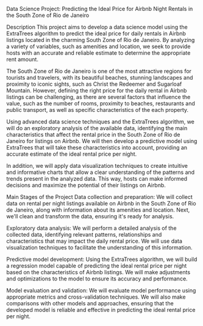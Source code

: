 Data Science Project: Predicting the Ideal Price for Airbnb Night Rentals in the South Zone of Rio de Janeiro

Description
This project aims to develop a data science model using the ExtraTrees algorithm to predict the ideal price for daily rentals in Airbnb listings located in the charming South Zone of Rio de Janeiro. By analyzing a variety of variables, such as amenities and location, we seek to provide hosts with an accurate and reliable estimate to determine the appropriate rent amount.

The South Zone of Rio de Janeiro is one of the most attractive regions for tourists and travelers, with its beautiful beaches, stunning landscapes and proximity to iconic sights, such as Christ the Redeemer and Sugarloaf Mountain. However, defining the right price for the daily rental in Airbnb listings can be challenging, as there are several factors that influence the value, such as the number of rooms, proximity to beaches, restaurants and public transport, as well as specific characteristics of the each property.

Using advanced data science techniques and the ExtraTrees algorithm, we will do an exploratory analysis of the available data, identifying the main characteristics that affect the rental price in the South Zone of Rio de Janeiro for listings on Airbnb. We will then develop a predictive model using ExtraTrees that will take these characteristics into account, providing an accurate estimate of the ideal rental price per night.

In addition, we will apply data visualization techniques to create intuitive and informative charts that allow a clear understanding of the patterns and trends present in the analyzed data. This way, hosts can make informed decisions and maximize the potential of their listings on Airbnb.

Main Stages of the Project
Data collection and preparation: We will collect data on rental per night listings available on Airbnb in the South Zone of Rio de Janeiro, along with information about its amenities and location. Next, we'll clean and transform the data, ensuring it's ready for analysis.

Exploratory data analysis: We will perform a detailed analysis of the collected data, identifying relevant patterns, relationships and characteristics that may impact the daily rental price. We will use data visualization techniques to facilitate the understanding of this information.

Predictive model development: Using the ExtraTrees algorithm, we will build a regression model capable of predicting the ideal rental price per night based on the characteristics of Airbnb listings. We will make adjustments and optimizations to the model to ensure its accuracy and performance.

Model evaluation and validation: We will evaluate model performance using appropriate metrics and cross-validation techniques. We will also make comparisons with other models and approaches, ensuring that the developed model is reliable and effective in predicting the ideal rental price per night.
